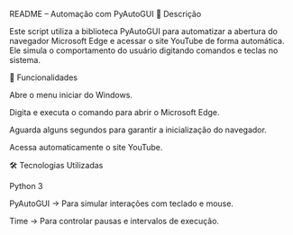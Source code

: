 README – Automação com PyAutoGUI
📌 Descrição

Este script utiliza a biblioteca PyAutoGUI para automatizar a abertura do navegador Microsoft Edge e acessar o site YouTube de forma automática.
Ele simula o comportamento do usuário digitando comandos e teclas no sistema.

🚀 Funcionalidades

Abre o menu iniciar do Windows.

Digita e executa o comando para abrir o Microsoft Edge.

Aguarda alguns segundos para garantir a inicialização do navegador.

Acessa automaticamente o site YouTube.

🛠️ Tecnologias Utilizadas

Python 3

PyAutoGUI → Para simular interações com teclado e mouse.

Time → Para controlar pausas e intervalos de execução.
